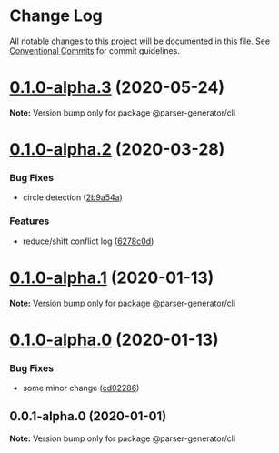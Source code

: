 # Change Log

All notable changes to this project will be documented in this file.
See [Conventional Commits](https://conventionalcommits.org) for commit guidelines.

# [0.1.0-alpha.3](https://github.com/light0x00/parser-generator/compare/v0.1.0-alpha.2...v0.1.0-alpha.3) (2020-05-24)

**Note:** Version bump only for package @parser-generator/cli





# [0.1.0-alpha.2](https://github.com/light0x00/parser-generator/compare/v0.1.0-alpha.1...v0.1.0-alpha.2) (2020-03-28)


### Bug Fixes

* circle detection ([2b9a54a](https://github.com/light0x00/parser-generator/commit/2b9a54a379b1ab67f2112ae4fd798cf0ba64ec6e))


### Features

* reduce/shift conflict log ([6278c0d](https://github.com/light0x00/parser-generator/commit/6278c0dcde5a2f46a41a8515f90e81974bfea27e))





# [0.1.0-alpha.1](https://github.com/light0x00/parser-generator/compare/v0.1.0-alpha.0...v0.1.0-alpha.1) (2020-01-13)

**Note:** Version bump only for package @parser-generator/cli





# [0.1.0-alpha.0](https://github.com/light0x00/parser-generator/compare/v0.0.1-alpha.0...v0.1.0-alpha.0) (2020-01-13)


### Bug Fixes

* some minor change ([cd02286](https://github.com/light0x00/parser-generator/commit/cd02286373ecb858b2200e3806c0cc666c424581))





## 0.0.1-alpha.0 (2020-01-01)

**Note:** Version bump only for package @parser-generator/cli
